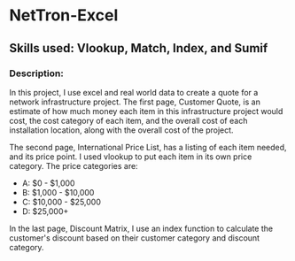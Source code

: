 # NetTron-Excel

## Skills used: Vlookup, Match, Index, and Sumif

### Description:
In this project, I use excel and real world data to create a quote for a network infrastructure project. The first page, Customer Quote, is an estimate of how much money each item in this infrastructure project would cost, the cost category of each item, and the overall cost of each installation location, along with the overall cost of the project.

The second page, International Price List, has a listing of each item needed, and its price point. I used vlookup to put each item in its own price category. The price categories are:
- A: $0 - $1,000 
- B: $1,000 - $10,000
- C: $10,000 - $25,000
- D: $25,000+

In the last page, Discount Matrix, I use an index function to calculate the customer's discount based on their customer category and discount category. 
